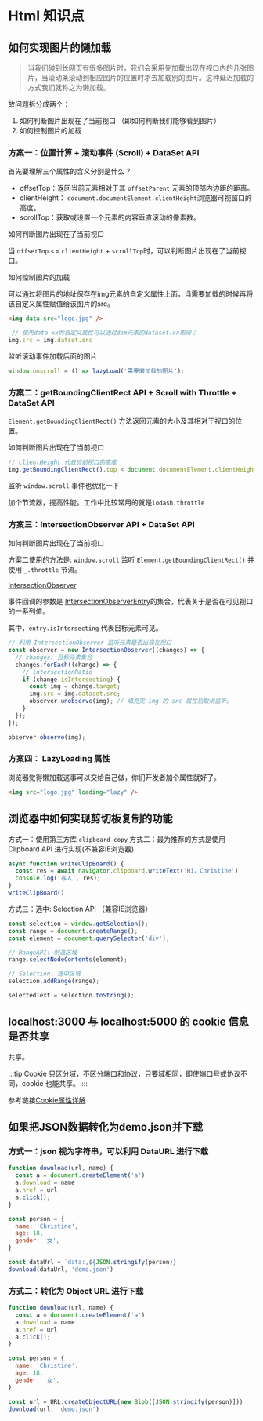 # Html 知识点

## 如何实现图片的懒加载

> 当我们碰到长网页有很多图片时，我们会采用先加载出现在视口内的几张图片，当滚动条滚动到相应图片的位置时才去加载别的图片。这种延迟加载的方式我们就称之为懒加载。

故问题拆分成两个：

1. 如何判断图片出现在了当前视口 （即如何判断我们能够看到图片）
2. 如何控制图片的加载

### 方案一：位置计算 + 滚动事件 (Scroll) + DataSet API

首先要理解三个属性的含义分别是什么？

* offsetTop：返回当前元素相对于其 `offsetParent` 元素的顶部内边距的距离。
* clientHeight： `document.documentElement.clientHeight`浏览器可视窗口的高度。
* scrollTop：获取或设置一个元素的内容垂直滚动的像素数。

如何判断图片出现在了当前视口

当 `offsetTop` <= `clientHeight` + `scrollTop`时，可以判断图片出现在了当前视口。

如何控制图片的加载

可以通过将图片的地址保存在img元素的自定义属性上面，当需要加载的时候再将该自定义属性赋值给该图片的src。

```html
<img data-src="logo.jpg" />
```

```js
 // 使用data-xx的自定义属性可以通过dom元素的dataset.xx取得；
img.src = img.datset.src
```

监听滚动事件加载后面的图片

```js
window.onscroll = () => lazyLoad('需要懒加载的图片');
```

### 方案二：getBoundingClientRect API + Scroll with Throttle + DataSet API

`Element.getBoundingClientRect()` 方法返回元素的大小及其相对于视口的位置。

如何判断图片出现在了当前视口

```js
// clientHeight 代表当前视口的高度
img.getBoundingClientRect().top < document.documentElement.clientHeight;
```

监听 `window.scroll` 事件也优化一下

加个节流器，提高性能。工作中比较常用的就是`lodash.throttle`

### 方案三：IntersectionObserver API + DataSet API

如何判断图片出现在了当前视口

方案二使用的方法是: `window.scroll` 监听 `Element.getBoundingClientRect()` 并使用 `_.throttle` 节流。

[IntersectionObserver](https://developer.mozilla.org/zh-CN/docs/Web/API/IntersectionObserver/IntersectionObserver)

事件回调的参数是 [IntersectionObserverEntry](https://developer.mozilla.org/zh-CN/docs/Web/API/IntersectionObserverEntry)的集合，代表关于是否在可见视口的一系列值。

其中，`entry.isIntersecting` 代表目标元素可见。

```js
// 利用 IntersectionObserver 监听元素是否出现在视口
const observer = new IntersectionObserver((changes) => {
  // changes: 目标元素集合
  changes.forEach((change) => {
    // intersectionRatio
    if (change.isIntersecting) {
      const img = change.target;
      img.src = img.dataset.src;
      observer.unobserve(img); // 填充完 img 的 src 属性后取消监听。
    }
  });
});

observer.observe(img);
```

### 方案四： LazyLoading 属性

浏览器觉得懒加载这事可以交给自己做，你们开发者加个属性就好了。

```html
<img src="logo.jpg" loading="lazy" />
```

## 浏览器中如何实现剪切板复制的功能

方式一：使用第三方库 `clipboard-copy`
方式二：最为推荐的方式是使用 Clipboard API 进行实现(不兼容IE浏览器)

```js
async function writeClipBoard() {
  const res = await navigator.clipboard.writeText('Hi，Christine')
  console.log('写入', res);
}
writeClipBoard()
```

方式三：选中: Selection API （兼容IE浏览器）

```js
const selection = window.getSelection();
const range = document.createRange();
const element = document.querySelector('div');

// RangeAPI: 制造区域
range.selectNodeContents(element);

// Selection: 选中区域
selection.addRange(range);

selectedText = selection.toString();
```

## localhost:3000 与 localhost:5000 的 cookie 信息是否共享

共享。

:::tip
Cookie 只区分域，不区分端口和协议，只要域相同，即使端口号或协议不同，cookie 也能共享。
:::

参考链接[Cookie属性详解](https://juejin.cn/post/6863377752939036679)

## 如果把JSON数据转化为demo.json并下载

### 方式一：json 视为字符串，可以利用 DataURL 进行下载

```js
function download(url, name) {
  const a = document.createElement('a')
  a.download = name
  a.href = url
  a.click();
}

const person = {
  name: 'Christine',
  age: 18,
  gender: '女',
}

const dataUrl = `data:,${JSON.stringify(person)}`
download(dataUrl, 'demo.json')
```

### 方式二：转化为 Object URL 进行下载

```js
function download(url, name) {
  const a = document.createElement('a')
  a.download = name
  a.href = url
  a.click();
}

const person = {
  name: 'Christine',
  age: 18,
  gender: '女',
}

const url = URL.createObjectURL(new Blob([JSON.stringify(person)]))
download(url, 'demo.json')
```
